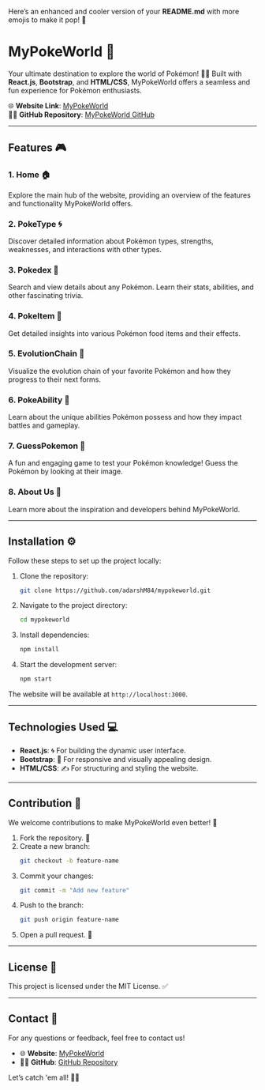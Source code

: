 Here’s an enhanced and cooler version of your **README.md** with more emojis to make it pop! 🎉  

# MyPokeWorld 🌟  
Your ultimate destination to explore the world of Pokémon! 🐾✨ Built with **React.js**, **Bootstrap**, and **HTML/CSS**, MyPokeWorld offers a seamless and fun experience for Pokémon enthusiasts.  

🌐 **Website Link**: [MyPokeWorld](https://mypokeworld.netlify.app/)  
🐱‍💻 **GitHub Repository**: [MyPokeWorld GitHub](https://github.com/adarshM84/mypokeworld.git)  

---

## Features 🎮  

### 1. **Home** 🏠  
Explore the main hub of the website, providing an overview of the features and functionality MyPokeWorld offers.  

### 2. **PokeType** 🌀  
Discover detailed information about Pokémon types, strengths, weaknesses, and interactions with other types.  

### 3. **Pokedex** 📖  
Search and view details about any Pokémon. Learn their stats, abilities, and other fascinating trivia.  

### 4. **PokeItem** 🍎  
Get detailed insights into various Pokémon food items and their effects.  

### 5. **EvolutionChain** 🔄  
Visualize the evolution chain of your favorite Pokémon and how they progress to their next forms.  

### 6. **PokeAbility** 💪  
Learn about the unique abilities Pokémon possess and how they impact battles and gameplay.  

### 7. **GuessPokemon** 🎲  
A fun and engaging game to test your Pokémon knowledge! Guess the Pokémon by looking at their image.  

### 8. **About Us** 🌟  
Learn more about the inspiration and developers behind MyPokeWorld.  

---

## Installation ⚙️  

Follow these steps to set up the project locally:  

1. Clone the repository:  
   ```bash  
   git clone https://github.com/adarshM84/mypokeworld.git  
   ```  

2. Navigate to the project directory:  
   ```bash  
   cd mypokeworld  
   ```  

3. Install dependencies:  
   ```bash  
   npm install  
   ```  

4. Start the development server:  
   ```bash  
   npm start  
   ```  

The website will be available at `http://localhost:3000`.  

---

## Technologies Used 💻  

- **React.js**: 🌀 For building the dynamic user interface.  
- **Bootstrap**: 🎨 For responsive and visually appealing design.  
- **HTML/CSS**: ✍️ For structuring and styling the website.  

---

## Contribution 🤝  

We welcome contributions to make MyPokeWorld even better! 🌈  
1. Fork the repository. 🍴  
2. Create a new branch:  
   ```bash  
   git checkout -b feature-name  
   ```  
3. Commit your changes:  
   ```bash  
   git commit -m "Add new feature"  
   ```  
4. Push to the branch:  
   ```bash  
   git push origin feature-name  
   ```  
5. Open a pull request. 🚀  

---

## License 📜  
This project is licensed under the MIT License. ✅  

---

## Contact 📧  
For any questions or feedback, feel free to contact us!  

- 🌐 **Website**: [MyPokeWorld](https://mypokeworld.netlify.app/)  
- 🐱‍💻 **GitHub**: [GitHub Repository](https://github.com/adarshM84/mypokeworld.git)  

Let’s catch 'em all! 🎉🐾  

